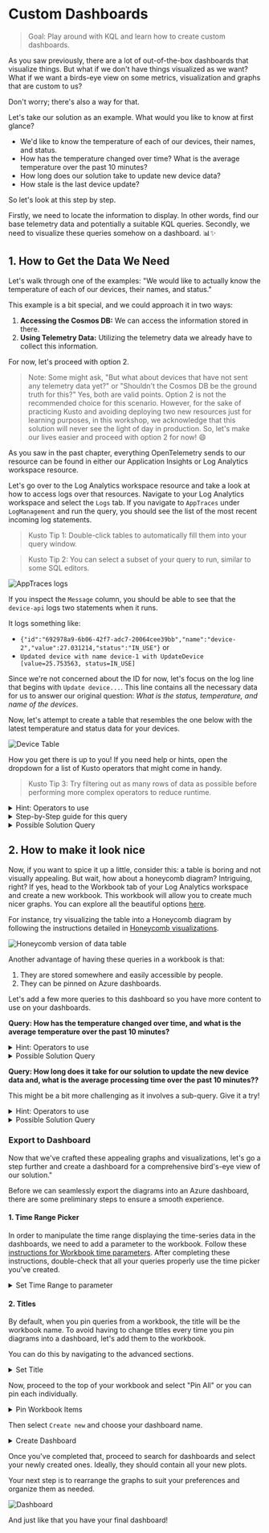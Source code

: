# Custom Dashboards

> Goal: Play around with KQL and learn how to create custom dashboards.

As you saw previously, there are a lot of out-of-the-box dashboards that visualize things. But what if we don't have things visualized as we want? What if we want a birds-eye view on some metrics, visualization and graphs that are custom to us?

Don't worry; there's also a way for that.

Let's take our solution as an example. What would you like to know at first glance?

- We'd like to know the temperature of each of our devices, their names, and status.
- How has the temperature changed over time? What is the average temperature over the past 10 minutes?
- How long does our solution take to update new device data?
- How stale is the last device update?

So let's look at this step by step.

Firstly, we need to locate the information to display. In other words, find our base telemetry data and potentially a suitable KQL queries.
Secondly, we need to visualize these queries somehow on a dashboard. 📊✨

## 1. How to Get the Data We Need

Let's walk through one of the examples: "We would like to actually know the temperature of each of our devices, their names, and status."

This example is a bit special, and we could approach it in two ways:

1. **Accessing the Cosmos DB:** We can access the information stored in there.
2. **Using Telemetry Data:** Utilizing the telemetry data we already have to collect this information.

For now, let's proceed with option 2.

> Note: Some might ask, "But what about devices that have not sent any telemetry data yet?" or "Shouldn't the Cosmos DB be the ground truth for this?" Yes, both are valid points. Option 2 is not the recommended choice for this scenario. However, for the sake of practicing Kusto and avoiding deploying two new resources just for learning purposes, in this workshop, we acknowledge that this solution will never see the light of day in production. So, let's make our lives easier and proceed with option 2 for now! 😄

As you saw in the past chapter, everything OpenTelemetry sends to our resource can be found in either our Application Insights or Log Analytics workspace resource.

Let's go over to the Log Analytics workspace resource and take a look at how to access logs over that resources.
Navigate to your Log Analytics workspace and select the `Logs` tab. If you navigate to `AppTraces` under `LogManagement` and run the query, you should see the list of the most recent incoming log statements.

> Kusto Tip 1: Double-click tables to automatically fill them into your query window.

> Kusto Tip 2: You can select a subset of your query to run, similar to some SQL editors.

![AppTraces logs](./images/LogAnalytics-logs.jpg)

If you inspect the `Message` column, you should be able to see that the `device-api` logs two statements when it runs.

It logs something like:

- `{"id":"692978a9-6b06-42f7-adc7-20064cee39bb","name":"device-2","value":27.031214,"status":"IN_USE"}`
  or
- `Updated device with name device-1 with UpdateDevice [value=25.753563, status=IN_USE]`

Since we're not concerned about the ID for now, let's focus on the log line that begins with `Update device...`. This line contains all the necessary data for us to answer our original question: _What is the status, temperature, and name of the devices_.

Now, let's attempt to create a table that resembles the one below with the latest temperature and status data for your devices.

![Device Table](./images/device-table.jpg)

How you get there is up to you! If you need help or hints, open the dropdown for a list of Kusto operators that might come in handy.

> Kusto Tip 3: Try filtering out as many rows of data as possible before performing more complex operators to reduce runtime.

<details markdown="1">
<summary>Hint: Operators to use</summary>

Here are some operations:

- [parse](https://learn.microsoft.com/en-us/azure/data-explorer/kusto/query/parseoperator)
- [where](https://learn.microsoft.com/en-us/azure/data-explorer/kusto/query/whereoperator)
- [summarize](https://learn.microsoft.com/en-us/azure/data-explorer/kusto/query/summarizeoperator)
- [project](https://learn.microsoft.com/en-us/azure/data-explorer/kusto/query/projectoperator)

</details>

<details markdown="1">
<summary>Step-by-Step guide for this query</summary>

### Step-by-Step

If you are, however, unfamiliar with Kusto and already feel lost, not to worry! Open the section below to get a step-by-step guide through this and some additional help.

Else, welcome to the step-by-step guide into your first Kusto query!

So, key things you need to know about a KQL query:

1. Your query should start with a table or dataset.
2. Your operations are separated by a pipe `|`.
3. If you use variables in the query editor, ensure there are no empty lines, and all variable assignments end with a semicolon `;`.

Following these three steps, you should be mostly good, although the query editor is known for cryptic error messages.

Now let's start with the actual query.

#### 1. Prepare data

First, we would like to extend our existing data table with three new columns: `temp`, `status`, and `deviceName`. This can be achieved by using the `parse` operator.

```kql
AppTraces
| parse Message with "Updated device with name " deviceName: string " with UpdateDevice [value=" temp: real ", status=" status: string "]"
```

Some of you might now realize that this might not be the most effective way to do this and could cause a lot of empty fields in the three new columns. By adding a filter before parsing, we can ensure that only the rows we care about are parsed.

```kql
AppTraces
| where Message startswith "Updated device with name"
| parse Message with "Updated device with name " deviceName: string " with UpdateDevice [value=" temp: real ", status=" status: string "]"
```

> Kusto Tip 4: When filtering, you have multiple options, e.g., `startswith`, `contains`, `has`, etc. Some are more efficient than others, especially for large data. Check this handy guide on how to optimize your query: [Best practices for Kusto Query Language queries](https://learn.microsoft.com/en-us/azure/data-explorer/kusto/query/best-practices)

#### 2. Get one dataset for each device

Now that we have each temperature change in our resulting table, we only care about the latest for each device. To achieve this, KQL has a handy operator called `summarize`. It allows you to aggregate your input given an aggregation function by group expressions.

In our case, we want to aggregate the latest values for each device name we have. Using the `arg_max(TimeGenerated,*)` aggregation function and selecting `deviceName` as our group expression:

```kql
AppTraces
| where Message startswith "Updated device with name"
| parse Message with "Updated device with name " deviceName: string " with UpdateDevice [value=" temp: real ", status=" status: string "]"
| summarize arg_max(TimeGenerated, *) by deviceName
```

#### 3. Clean up

We're nearly there! Our table looks rather cluttered with information we don't really care about. To clean this up, you can use the `project` operator and define the columns we want to keep.
Add the below line to your query and you are done.

```kql
| project deviceName, status, temp
```

</details>

<details markdown="1">
<summary>Possible Solution Query</summary>

```kql
AppTraces
| where Message startswith "Updated device with name"
| parse Message with "Updated device with name " deviceName: string " with UpdateDevice [value=" temp: real ", status=" status: string "]"
| summarize arg_max(TimeGenerated, *) by deviceName
| project deviceName, status, temp
```

</details>

## 2. How to make it look nice

Now, if you want to spice it up a little, consider this: a table is boring and not visually appealing. But wait, how about a honeycomb diagram? Intriguing, right? 
If yes, head to the Workbook tab of your Log Analytics workspace and create a new workbook. This workbook will allow you to create much nicer graphs. You can explore all the beautiful options [here](https://learn.microsoft.com/en-us/azure/azure-monitor/visualize/workbooks-visualizations).

For instance, try visualizing the table into a Honeycomb diagram by following the instructions detailed in [Honeycomb visualizations](https://learn.microsoft.com/en-us/azure/azure-monitor/visualize/workbooks-honey-comb).

![Honeycomb version of data table](./images/honeycomb-data-table.jpg)

Another advantage of having these queries in a workbook is that:

1. They are stored somewhere and easily accessible by people.
2. They can be pinned on Azure dashboards.

Let's add a few more queries to this dashboard so you have more content to use on your dashboards.

**Query: How has the temperature changed over time, and what is the average temperature over the past 10 minutes?**

<details markdown="1">
<summary>Hint: Operators to use</summary>

Here are some operations:

- [parse](https://learn.microsoft.com/en-us/azure/data-explorer/kusto/query/parseoperator)
- [where](https://learn.microsoft.com/en-us/azure/data-explorer/kusto/query/whereoperator)
- [summarize](https://learn.microsoft.com/en-us/azure/data-explorer/kusto/query/summarizeoperator)
- [project](https://learn.microsoft.com/en-us/azure/data-explorer/kusto/query/projectoperator)
- [sort](https://learn.microsoft.com/en-us/azure/data-explorer/kusto/query/sort-operator) -[take](https://learn.microsoft.com/en-us/azure/data-explorer/kusto/query/takeoperator)

</details>

<details markdown="1">
<summary>Possible Solution Query</summary>

```
AppTraces
| where Message startswith "Updated device with name"
| parse Message with "Updated device with name " deviceName: string " with UpdateDevice [value=" temp: real ", status=" status: string "]"
| project TimeGenerated, deviceName, temp
| summarize Temperature=avg(temp) by bin(TimeGenerated, 10m), deviceName
```

```kql
AppTraces
| where Message startswith "Updated device with name"
| parse Message with "Updated device with name " deviceName: string " with UpdateDevice [value=" temp: real ", status=" status: string "]"
| project TimeGenerated, deviceName, temp
| summarize Temperature=avg(temp) by bin(TimeGenerated, 10m)
| sort by TimeGenerated desc
| take 1
```

</details>

**Query: How long does it take for our solution to update the new device data and, what is the average processing time over the past 10 minutes??**

This might be a bit more challenging as it involves a sub-query. Give it a try!

<details markdown="1">
<summary>Hint: Operators to use</summary>

Here are some operations:

- [parse](https://learn.microsoft.com/en-us/azure/data-explorer/kusto/query/parseoperator)
- [where](https://learn.microsoft.com/en-us/azure/data-explorer/kusto/query/whereoperator)
- [summarize](https://learn.microsoft.com/en-us/azure/data-explorer/kusto/query/summarizeoperator)
- [project](https://learn.microsoft.com/en-us/azure/data-explorer/kusto/query/projectoperator)
- [sort](https://learn.microsoft.com/en-us/azure/data-explorer/kusto/query/sort-operator)
- [take](https://learn.microsoft.com/en-us/azure/data-explorer/kusto/query/takeoperator)
- [partition](https://learn.microsoft.com/en-us/azure/data-explorer/kusto/query/partitionoperator)
- [extend](https://learn.microsoft.com/en-us/azure/data-explorer/kusto/query/extendoperator)

</details>

<details markdown="1">
<summary>Possible Solution Query</summary>

```kql
AppTraces
| where isnotempty(OperationId)
| extend startTime = iif(Message startswith "Received event", TimeGenerated, datetime(null))
| extend endTime = iif(AppRoleName == "devices-api", TimeGenerated, datetime(null))
| partition hint.strategy=native by OperationId (
    summarize startTime = take_any(startTime), endTime = take_any(endTime) by OperationId
    )
| where isnotempty(startTime) and isnotempty(endTime)
| extend delta = (endTime - startTime) / 1s
| project startTime, delta
| summarize avg(delta) by bin(startTime,10m)
| render timechart
```

```kql
AppTraces
| where isnotempty(OperationId)
| extend startTime = iif(Message startswith "Received event", TimeGenerated, datetime(null))
| extend endTime = iif(AppRoleName == "devices-api", TimeGenerated, datetime(null))
| partition hint.strategy=native by OperationId (
    summarize startTime = take_any(startTime), endTime = take_any(endTime) by OperationId
    )
| where isnotempty(startTime) and isnotempty(endTime)
| extend delta = (endTime - startTime) / 1s
| project startTime, delta
| summarize avg(delta) by bin(startTime,10m)
| sort by startTime desc
| take 1
```

</details>

### Export to Dashboard

Now that we've crafted these appealing graphs and visualizations, let's go a step further and create a dashboard for a comprehensive bird's-eye view of our solution."

Before we can seamlessly export the diagrams into an Azure dashboard, there are some preliminary steps to ensure a smooth experience.

#### 1. Time Range Picker

In order to manipulate the time range displaying the time-series data in the dashboards, we need to add a parameter to the workbook. Follow these [instructions for Workbook time parameters](https://learn.microsoft.com/en-us/azure/azure-monitor/visualize/workbooks-time). After completing these instructions, double-check that all your queries properly use the time picker you've created.

<details markdown="1">
<summary>Set Time Range to parameter</summary>

![Time Range](./images/Workbook-timerange.jpg)

</details>

#### 2. Titles

By default, when you pin queries from a workbook, the title will be the workbook name. To avoid having to change titles every time you pin diagrams into a dashboard, let's add them to the workbook.

You can do this by navigating to the advanced sections.

<details markdown="1">
<summary>Set Title</summary>

![Time Range](./images/Workbook-titel.jpg)

</details>

Now, proceed to the top of your workbook and select "Pin All" or you can pin each individually.

<details markdown="1">
<summary>Pin Workbook Items</summary>

![Pin diagrams](./images/Workbook-pin.jpg)

</details>

Then select `Create new` and choose your dashboard name.

<details markdown="1">
<summary>Create Dashboard</summary>

![Pin diagrams](./images/Workbook-create-dashboard.jpg)

</details>

Once you've completed that, proceed to search for dashboards and select your newly created ones. Ideally, they should contain all your new plots.

Your next step is to rearrange the graphs to suit your preferences and organize them as needed.

![Dashboard](./images/Dashboard.jpg)

And just like that you have your final dashboard!
